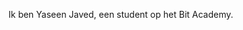 Ik ben Yaseen Javed, een student op het Bit Academy.
<!---
CYROCLORIC/CYROCLORIC is a ✨ special ✨ repository because its `README.md` (this file) appears on your GitHub profile.
You can click the Preview link to take a look at your changes.
--->
